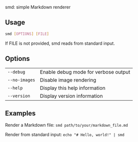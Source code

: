 smd: simple Markdown renderer

## Usage

```bash
smd [OPTIONS] [FILE]
```

If FILE is not provided, smd reads from standard input.

## Options

|               |                                      |
| ------------- | ------------------------------------ |
| `--debug`     | Enable debug mode for verbose output |
| `--no-images` | Disable image rendering              |
| `--help`      | Display this help information        |
| `--version`   | Display version information          |

## Examples

Render a Markdown file:
`smd path/to/your/markdown_file.md`

Render from standard input:
`echo "# Hello, world!" | smd`
